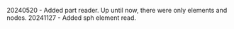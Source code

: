 20240520 - Added part reader. Up until now, there were only elements and nodes.
20241127 - Added sph element read.
